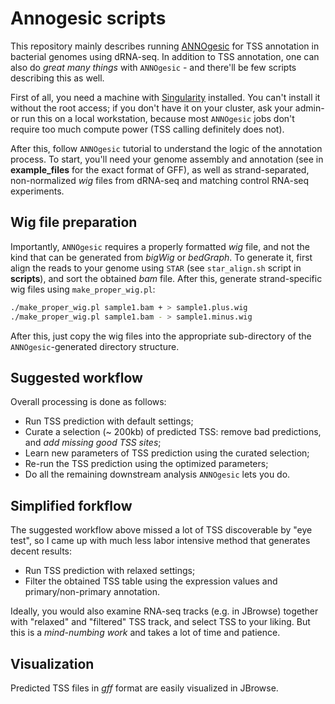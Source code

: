 # Annogesic scripts

This repository mainly describes running [ANNOgesic](https://annogesic.readthedocs.io/en/latest/tutorial.html) for TSS annotation in bacterial genomes using dRNA-seq. In addition to TSS annotation, one can also do *great many things* with `ANNOgesic` - and there'll be few scripts describing this as well. 

First of all, you need a machine with [Singularity](https://singularity.lbl.gov/) installed. You can't install it without the root access; if you don't have it on your cluster, ask your admin- or run this on a local workstation, because most `ANNOgesic` jobs don't require too much compute power (TSS calling definitely does not). 

After this, follow `ANNOgesic` tutorial to understand the logic of the annotation process. To start, you'll need your genome assembly and annotation (see in **example_files** for the exact format of GFF), as well as strand-separated, non-normalized *wig* files from dRNA-seq and matching control RNA-seq experiments. 

## Wig file preparation 

Importantly, `ANNOgesic` requires a properly formatted *wig* file, and not the kind that can be generated from *bigWig* or *bedGraph*. To generate it, first align the reads to your genome using `STAR` (see `star_align.sh` script in **scripts**), and sort the obtained *bam* file. After this, generate strand-specific wig files using `make_proper_wig.pl`: 

```bash 
./make_proper_wig.pl sample1.bam + > sample1.plus.wig
./make_proper_wig.pl sample1.bam - > sample1.minus.wig
```

After this, just copy the wig files into the appropriate sub-directory of the `ANNOgesic`-generated directory structure. 

## Suggested workflow 

Overall processing is done as follows: 

* Run TSS prediction with default settings; 
* Curate a selection (~ 200kb) of predicted TSS: remove bad predictions, and *add missing good TSS sites*; 
* Learn new parameters of TSS prediction using the curated selection;
* Re-run the TSS prediction using the optimized parameters;  
* Do all the remaining downstream analysis `ANNOgesic` lets you do.

## Simplified forkflow 

The suggested workflow above missed a lot of TSS discoverable by "eye test", so I came up with much less labor intensive method that generates decent results: 

* Run TSS prediction with relaxed settings; 
* Filter the obtained TSS table using the expression values and primary/non-primary annotation.

Ideally, you would also examine RNA-seq tracks (e.g. in JBrowse) together with "relaxed" and "filtered" TSS track, and select TSS to your liking. But this is a *mind-numbing work* and takes a lot of time and patience. 

## Visualization

Predicted TSS files in *gff* format are easily visualized in JBrowse. 

